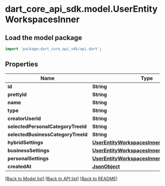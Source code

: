 # dart_core_api_sdk.model.UserEntityWorkspacesInner

## Load the model package
```dart
import 'package:dart_core_api_sdk/api.dart';
```

## Properties
Name | Type | Description | Notes
------------ | ------------- | ------------- | -------------
**id** | **String** |  | 
**prettyId** | **String** |  | 
**name** | **String** |  | 
**type** | **String** |  | 
**creatorUserId** | **String** |  | 
**selectedPersonalCategoryTreeId** | **String** |  | [optional] 
**selectedBusinessCategoryTreeId** | **String** |  | [optional] 
**hybridSettings** | [**UserEntityWorkspacesInnerHybridSettings**](UserEntityWorkspacesInnerHybridSettings.md) |  | [optional] 
**businessSettings** | [**UserEntityWorkspacesInnerHybridSettings**](UserEntityWorkspacesInnerHybridSettings.md) |  | [optional] 
**personalSettings** | [**UserEntityWorkspacesInnerPersonalSettings**](UserEntityWorkspacesInnerPersonalSettings.md) |  | [optional] 
**createdAt** | [**JsonObject**](.md) |  | 

[[Back to Model list]](../README.md#documentation-for-models) [[Back to API list]](../README.md#documentation-for-api-endpoints) [[Back to README]](../README.md)


